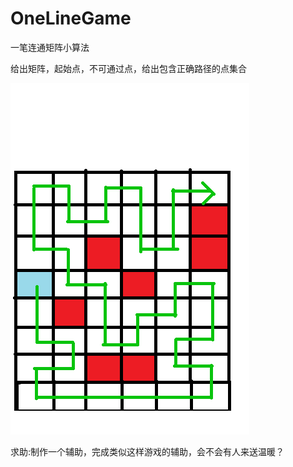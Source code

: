 # OneLineGame
一笔连通矩阵小算法

给出矩阵，起始点，不可通过点，给出包含正确路径的点集合

![图片](https://github.com/chaolu0/OneLineGame/blob/master/src/com/shxy/onelinegame/%E6%97%A0%E6%A0%87%E9%A2%98.png?raw=true)

求助:制作一个辅助，完成类似这样游戏的辅助，会不会有人来送温暖？
